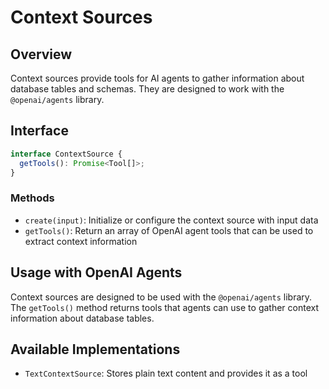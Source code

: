 # Context Sources

## Overview

Context sources provide tools for AI agents to gather information about database tables and schemas. They are designed to work with the `@openai/agents` library.

## Interface

```typescript
interface ContextSource {
  getTools(): Promise<Tool[]>;
}
```

### Methods

- `create(input)`: Initialize or configure the context source with input data
- `getTools()`: Return an array of OpenAI agent tools that can be used to extract context information

## Usage with OpenAI Agents

Context sources are designed to be used with the `@openai/agents` library. The `getTools()` method returns tools that agents can use to gather context information about database tables.

## Available Implementations

- `TextContextSource`: Stores plain text content and provides it as a tool
